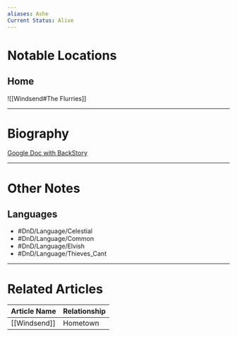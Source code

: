 ```yaml
---
aliases: Ashe
Current Status: Alive
---
```

# Notable Locations
## Home
![[Windsend#The Flurries]]

---
# Biography
[Google Doc with BackStory](https://docs.google.com/document/d/1zDhXMBCWFgFe4vsgKRT-lFkdFMKqZ1mw0TF4OOWYo4s/edit?usp=sharing)

---
# Other Notes
## Languages
- #DnD/Language/Celestial
- #DnD/Language/Common 
- #DnD/Language/Elvish 
- #DnD/Language/Thieves_Cant

---
# Related Articles

| Article Name | Relationship |
| ------------ | ------------ |
| [[Windsend]] | Hometown     | 
